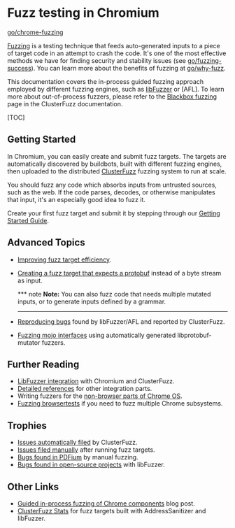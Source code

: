 # Fuzz testing in Chromium

[go/chrome-fuzzing](https://goto.google.com/chrome-fuzzing)

[Fuzzing] is a testing technique that feeds auto-generated inputs to a piece
of target code in an attempt to crash the code. It's one of the most effective
methods we have for finding security and stability issues (see
[go/fuzzing-success](http://go/fuzzing-success)). You can learn more about the
benefits of fuzzing at [go/why-fuzz](http://go/why-fuzz).

This documentation covers the in-process guided fuzzing approach employed by
different fuzzing engines, such as [libFuzzer] or [AFL]. To learn more about
out-of-process fuzzers, please refer to the [Blackbox fuzzing] page in the
ClusterFuzz documentation.

[TOC]

## Getting Started

In Chromium, you can easily create and submit fuzz targets. The targets are
automatically discovered by buildbots, built with different fuzzing engines,
then uploaded to the distributed [ClusterFuzz] fuzzing system to run at scale.

You should fuzz any code which absorbs inputs from untrusted sources, such
as the web. If the code parses, decodes, or otherwise manipulates that input,
it's an especially good idea to fuzz it.

Create your first fuzz target and submit it by stepping through our [Getting
Started Guide].

## Advanced Topics

* [Improving fuzz target efficiency].
* [Creating a fuzz target that expects a protobuf] instead of a byte stream as
  input.

  *** note
  **Note:** You can also fuzz code that needs multiple mutated
  inputs, or to generate inputs defined by a grammar.
  ***

* [Reproducing bugs] found by libFuzzer/AFL and reported by ClusterFuzz.
* [Fuzzing mojo interfaces] using automatically generated libprotobuf-mutator fuzzers.

## Further Reading

* [LibFuzzer integration] with Chromium and ClusterFuzz.
* [Detailed references] for other integration parts.
* Writing fuzzers for the [non-browser parts of Chrome OS].
* [Fuzzing browsertests] if you need to fuzz multiple Chrome subsystems.

## Trophies
* [Issues automatically filed] by ClusterFuzz.
* [Issues filed manually] after running fuzz targets.
* [Bugs found in PDFium] by manual fuzzing.
* [Bugs found in open-source projects] with libFuzzer.

## Other Links
* [Guided in-process fuzzing of Chrome components] blog post.
* [ClusterFuzz Stats] for fuzz targets built with AddressSanitizer and
  libFuzzer.

[Blackbox fuzzing]: https://google.github.io/clusterfuzz/setting-up-fuzzing/blackbox-fuzzing/
[Bugs found in open-source projects]: http://llvm.org/docs/LibFuzzer.html#trophies
[Bugs found in PDFium]: https://bugs.chromium.org/p/pdfium/issues/list?can=1&q=libfuzzer&colspec=ID+Type+Status+Priority+Milestone+Owner+Summary&cells=tiles
[ClusterFuzz]: https://clusterfuzz.com/
[ClusterFuzz Stats]: https://clusterfuzz.com/fuzzer-stats/by-fuzzer/fuzzer/libFuzzer/job/libfuzzer_chrome_asan
[Creating a fuzz target that expects a protobuf]: libprotobuf-mutator.md
[Detailed references]: reference.md
[Fuzzing]: https://en.wikipedia.org/wiki/Fuzzing
[Fuzzing browsertests]: fuzzing_browsertests.md
[Fuzzing mojo interfaces]: ../../mojo/docs/mojolpm.md
[Getting Started Guide]: getting_started.md
[Guided in-process fuzzing of Chrome components]: https://security.googleblog.com/2016/08/guided-in-process-fuzzing-of-chrome.html
[Improving fuzz target efficiency]: efficient_fuzzing.md
[Issues automatically filed]: https://bugs.chromium.org/p/chromium/issues/list?sort=-modified&colspec=ID%20Pri%20M%20Stars%20ReleaseBlock%20Component%20Status%20Owner%20Summary%20OS%20Modified&q=label%3AStability-LibFuzzer%2CStability-AFL%20label%3AClusterFuzz%20-status%3AWontFix%2CDuplicate&can=1
[Issues filed manually]: https://bugs.chromium.org/p/chromium/issues/list?can=1&q=label%3AStability-LibFuzzer+-label%3AClusterFuzz&sort=-modified&colspec=ID+Pri+M+Stars+ReleaseBlock+Component+Status+Owner+Summary+OS+Modified&x=m&y=releaseblock&cells=ids
[non-browser parts of Chrome OS]: https://chromium.googlesource.com/chromiumos/docs/+/main/testing/fuzzing.md
[Reproducing bugs]: reproducing.md
[crbug.com/539572]: https://bugs.chromium.org/p/chromium/issues/detail?id=539572
[go/fuzzing-success]: https://goto.google.com/fuzzing-success
[libFuzzer]: http://llvm.org/docs/LibFuzzer.html
[libFuzzer integration]: libFuzzer_integration.md

